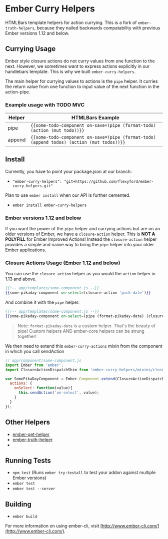 # Ember Curry Helpers

HTMLBars template helpers for action currying. This is a fork of `ember-truth-helpers`, because they nailed backwards compatability with previous Ember versions 1.12 and below.

## Currying Usage
Ember style closure actions do not curry values from one function to the next. However, we sometimes want to express actions explicitly in our handlebars template. This is why we built `ember-curry-helpers`.

The main helper for currying values to actions is the `pipe` helper. It curries the return value from one function to input value of the next function in the action-pipe.

### Example usage with TODO MVC

Helper   | HTMLBars Example                            
---------|--------------------------------------
pipe     | `{{some-todo-component on-save=(pipe (format-todo) (action (mut todo))}}`
append   | `{{some-todo-component on-save=(pipe (format-todo) (append todos) (action (mut todos))}}`

## Install
Currently, you have to point your package.json at our branch:
* `"ember-curry-helpers": "git+https://github.com/flexyford/ember-curry-helpers.git"`

Plan to use `ember install` when our API is further cemented.
* `ember install ember-curry-helpers`

### Ember versions 1.12 and below
If you want the power of the `pipe` helper and currying actions but are on an older versions of Ember, we have a `closure-action` helper. This is **NOT A POLYFILL** for Ember Improved Actions! Instead the `closure-action` helper provides a simple and naiive way to bring the `pipe` helper into your older Ember applications.

### Closure Actions Usage (Ember 1.12 and below)
You can use the `closure action` helper as you would the `action` helper in 1.13 and above.

```hbs
{{!-- app/templates/some-component.js --}}
{{some-pikaday-component on-select=(closure-action 'pick-date')}}
```

And combine it with the `pipe` helper.
```hbs
{{!-- app/templates/some-component.js --}}
{{some-pikaday-component on-select=(pipe (format-pikaday-date) (closure-action 'pick-date')}}
```

> Note: `format-pikaday-date` is a custom helper. That's the beauty of pipe! Custom helpers AND ember-core helpers can be strung together!

We then need to extend this `ember-curry-actions` mixin from the component in which you call sendAction
```javascript
// app/component/some-component.js
import Ember from 'ember';
import ClosureActionDispatchShim from 'ember-curry-helpers/mixins/closure-action-dispatch-shim';

var SomePikaDayComponent = Ember.Component.extend(ClosureActionDispatchShim, {
  actions: {
    onSelect: function(value){
      this.sendAction('on-select', value);
    }  
  }
});
```

## Other Helpers

* [ember-get-helper](https://github.com/jmurphyau/ember-get-helper)
* [ember-truth-helper](https://github.com/jmurphyau/ember-truth-helpers)
* 
## Running Tests

* `npm test` (Runs `ember try:testall` to test your addon against multiple Ember versions)
* `ember test`
* `ember test --server`

## Building

* `ember build`

For more information on using ember-cli, visit [http://www.ember-cli.com/](http://www.ember-cli.com/).
